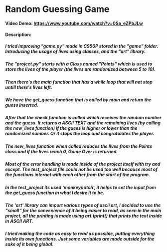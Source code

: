 # Random Guessing Game
#### Video Demo:  https://www.youtube.com/watch?v=0Sa_eZPbJLw
#### Description:

##### I tried improving "game.py" made in CS50P stored in the "game" folder. Introducing the usage of lives using classes, and the "art" library.

##### The "project.py" starts with a Class named "Points" which is used to store the lives of the player (the lives are randomized between 5 to 10).

##### Then there's the main function that has a while loop that will not stop untill there's lives left.

##### We have the get_guess function that is called by main and return the guess inserted.

##### After that the check function is called which receives the random number and the guess. It returns a ASCII TEXT and the remaining lives (by calling the new_lives function) if the guess is higher or lower than the randomized number. Or it stops the loop and congratulates the player.

##### The new_lives function when called reduces the lives from the Points class and if the lives reach 0, Game Over is returned.

##### Most of the error handling is made inside of the project itself with try and except. The test_project file could not be used too well because most of the functions interact with each other from the start of the program.

##### In the test_project its used 'monkeypatch', it helps to set the input from the get_guess function in what I desire it to be.

##### The 'art' library can import various types of ascii art, I decided to use the "small" for the convenience of it being easier to read, as seen in the main project, all the printing is made using art.tprint() that prints the text inside in ASCII ART.

##### I tried making the code as easy to read as possible, putting everything inside its own functions. Just some variables are made outside for the sake of it being global.